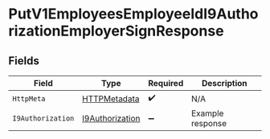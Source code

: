 # PutV1EmployeesEmployeeIdI9AuthorizationEmployerSignResponse


## Fields

| Field                                                         | Type                                                          | Required                                                      | Description                                                   |
| ------------------------------------------------------------- | ------------------------------------------------------------- | ------------------------------------------------------------- | ------------------------------------------------------------- |
| `HttpMeta`                                                    | [HTTPMetadata](../../Models/Components/HTTPMetadata.md)       | :heavy_check_mark:                                            | N/A                                                           |
| `I9Authorization`                                             | [I9Authorization](../../Models/Components/I9Authorization.md) | :heavy_minus_sign:                                            | Example response                                              |